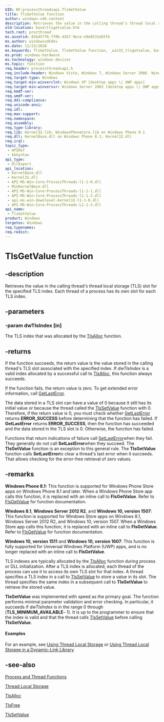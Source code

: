 ```yaml
---
UID: NF:processthreadsapi.TlsGetValue
title: TlsGetValue function
author: windows-sdk-content
description: Retrieves the value in the calling thread's thread local storage (TLS) slot for the specified TLS index. Each thread of a process has its own slot for each TLS index.
old-location: base\tlsgetvalue.htm
tech.root: procthread
ms.assetid: 82bd5ff6-ff0b-42b7-9ece-e9e8531eb5fb
ms.author: windowssdkdev
ms.date: 11/23/2018
ms.keywords: TlsGetValue, TlsGetValue function, _win32_tlsgetvalue, base.tlsgetvalue, processthreadsapi/TlsGetValue, winbase/TlsGetValue
ms.prod: windows-hardware
ms.technology: windows-devices
ms.topic: function
req.header: processthreadsapi.h
req.include-header: Windows Vista, Windows 7, Windows Server 2008  Windows Server 2008 R2, Windows.h
req.target-type: Windows
req.target-min-winverclnt: Windows XP [desktop apps \| UWP apps]
req.target-min-winversvr: Windows Server 2003 [desktop apps \| UWP apps]
req.kmdf-ver: 
req.umdf-ver: 
req.ddi-compliance: 
req.unicode-ansi: 
req.idl: 
req.max-support: 
req.namespace: 
req.assembly: 
req.type-library: 
req.lib: Kernel32.lib; WindowsPhoneCore.lib on Windows Phone 8.1
req.dll: KernelBase.dll on Windows Phone 8.1; Kernel32.dll
req.irql: 
topic_type:
 - APIRef
 - kbSyntax
api_type:
 - DllExport
api_location:
 - KernelBase.dll
 - Kernel32.dll
 - API-MS-Win-Core-ProcessThreads-l1-1-0.dll
 - MinKernelBase.dll
 - API-MS-Win-Core-ProcessThreads-l1-1-1.dll
 - API-MS-Win-Core-ProcessThreads-l1-1-2.dll
 - api-ms-win-downlevel-kernel32-l1-1-0.dll
 - API-MS-Win-Core-ProcessThreads-L1-1-3.dll
api_name:
 - TlsGetValue
product: Windows
targetos: Windows
req.typenames: 
req.redist: 
---
```


# TlsGetValue function


## -description


Retrieves the value in the calling thread's thread local storage (TLS) slot for the specified TLS index. Each thread of a process has its own slot for each TLS index.


## -parameters




### -param dwTlsIndex [in]

The TLS index that was allocated by the 
<a href="https://msdn.microsoft.com/cbb3d832-cd92-4875-8366-6b69be7a536f">TlsAlloc</a> function.


## -returns



If the function succeeds, the return value is the value stored in the calling thread's TLS slot associated with the specified index. If <i>dwTlsIndex</i> is a valid index allocated by a successful call to <a href="https://msdn.microsoft.com/cbb3d832-cd92-4875-8366-6b69be7a536f">TlsAlloc</a>, this function always succeeds.

If the function fails, the return value is zero. To get extended error information, call 
<a href="https://msdn.microsoft.com/d852e148-985c-416f-a5a7-27b6914b45d4">GetLastError</a>.

The data stored in a TLS slot can have a value of 0 because it still has its initial value or because the thread called the <a href="https://msdn.microsoft.com/531b4a4a-a251-4ab4-b00a-754783a51283">TlsSetValue</a> function with 0. Therefore, if the return value is 0, you must check whether <a href="https://msdn.microsoft.com/d852e148-985c-416f-a5a7-27b6914b45d4">GetLastError</a> returns <b>ERROR_SUCCESS</b> before determining that the function has failed. If <b>GetLastError</b> returns <b>ERROR_SUCCESS</b>, then the function has succeeded and the data stored in the TLS slot is 0. Otherwise, the function has failed.

Functions that return indications of failure call <a href="https://msdn.microsoft.com/d9da833f-36ca-4046-8d2f-cd4449dd3c63">SetLastError</a>when they fail. They generally do not call <b>SetLastError</b>when they succeed. The 
<b>TlsGetValue</b> function is an exception to this general rule. The 
<b>TlsGetValue</b> function calls <b>SetLastError</b>to clear a thread's last error when it succeeds. That allows checking for the error-free retrieval of zero values.




## -remarks



<b>Windows Phone 8.1:</b> This function is supported for Windows Phone Store apps on Windows Phone 8.1 and later. When a Windows Phone Store app calls this function, it is replaced with an inline call to <b>FlsGetValue</b>. Refer to <a href="https://msdn.microsoft.com/5d5a1fe6-10ed-42c5-87db-b24eef6f174c">FlsGetValue</a> for function documentation.

<b>Windows 8.1</b>, <b>Windows Server 2012 R2</b>, and <b>Windows 10, version 1507</b>: This function is supported for Windows Store apps on Windows 8.1, Windows Server 2012 R2, and Windows 10, version 1507. When a Windows Store app calls this function, it is replaced with an inline call to <b>FlsGetValue</b>. Refer to <a href="https://msdn.microsoft.com/5d5a1fe6-10ed-42c5-87db-b24eef6f174c">FlsGetValue</a> for function documentation.

<b>Windows 10, version 1511</b> and <b>Windows 10, version 1607</b>: This function is fully supported for Universal Windows Platform (UWP) apps, and is no longer replaced with an inline call to <b>FlsGetValue</b>.

TLS indexes are typically allocated by the 
<a href="https://msdn.microsoft.com/cbb3d832-cd92-4875-8366-6b69be7a536f">TlsAlloc</a> function during process or DLL initialization. After a TLS index is allocated, each thread of the process can use it to access its own TLS slot for that index. A thread specifies a TLS index in a call to 
<a href="https://msdn.microsoft.com/531b4a4a-a251-4ab4-b00a-754783a51283">TlsSetValue</a> to store a value in its slot. The thread specifies the same index in a subsequent call to 
<b>TlsGetValue</b> to retrieve the stored value.

<b>TlsGetValue</b> was implemented with speed as the primary goal. The function performs minimal parameter validation and error checking. In particular, it succeeds if <i>dwTlsIndex</i> is in the range 0 through (<b>TLS_MINIMUM_AVAILABLE</b>– 1). It is up to the programmer to ensure that the index is valid and that the thread calls <a href="https://msdn.microsoft.com/531b4a4a-a251-4ab4-b00a-754783a51283">TlsSetValue</a> before calling <b>TlsGetValue</b>.


#### Examples

For an example, see 
<a href="https://msdn.microsoft.com/b7f5a206-a827-4b6b-86f6-5e3aea1246b7">Using Thread Local Storage</a> or 
<a href="https://msdn.microsoft.com/a300f223-b513-4a22-a7a4-5d98cf74d77d">Using Thread Local Storage in a Dynamic-Link Library</a>.

<div class="code"></div>



## -see-also




<a href="https://msdn.microsoft.com/8c8e8af0-bf50-4a4b-945c-83bae1eff7dd">Process and Thread Functions</a>



<a href="https://msdn.microsoft.com/40df7410-64d6-4edd-8009-d9c3d2aca920">Thread Local Storage</a>



<a href="https://msdn.microsoft.com/cbb3d832-cd92-4875-8366-6b69be7a536f">TlsAlloc</a>



<a href="https://msdn.microsoft.com/f5b1e8fc-02eb-4a06-b606-2b647944029b">TlsFree</a>



<a href="https://msdn.microsoft.com/531b4a4a-a251-4ab4-b00a-754783a51283">TlsSetValue</a>
 

 

